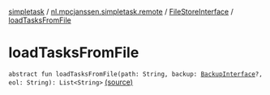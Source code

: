 [simpletask](../../index.md) / [nl.mpcjanssen.simpletask.remote](../index.md) / [FileStoreInterface](index.md) / [loadTasksFromFile](.)

# loadTasksFromFile

`abstract fun loadTasksFromFile(path: String, backup: `[`BackupInterface`](../-backup-interface/index.md)`?, eol: String): List<String>` [(source)](https://github.com/mpcjanssen/simpletask-android/blob/master/src/main/java/nl/mpcjanssen/simpletask/remote/FileStoreInterface.kt#L14)